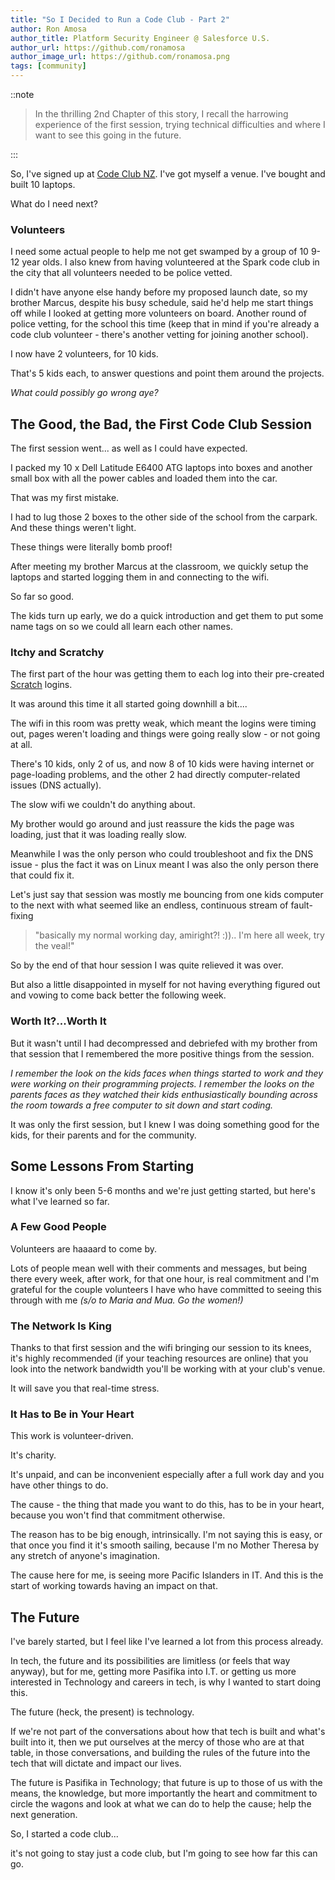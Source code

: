 ```yaml
---
title: "So I Decided to Run a Code Club - Part 2"
author: Ron Amosa
author_title: Platform Security Engineer @ Salesforce U.S.
author_url: https://github.com/ronamosa
author_image_url: https://github.com/ronamosa.png
tags: [community]
---
```


::note

>In the thrilling 2nd Chapter of this story, I recall the harrowing experience of the first session, trying technical difficulties and where I want to see this going in the future.

:::

So, I've signed up at [Code Club NZ](https://codeclub.nz). I've got myself a venue. I've bought and built 10 laptops.

What do I need next?

<!--truncate-->

### Volunteers

I need some actual people to help me not get swamped by a group of 10 9-12 year olds. I also knew from having volunteered at the Spark code club in the city that all volunteers needed to be police vetted.

I didn't have anyone else handy before my proposed launch date, so my brother Marcus, despite his busy schedule, said he'd help me start things off while I looked at getting more volunteers on board. Another round of police vetting, for the school this time (keep that in mind if you're already a code club volunteer - there's another vetting for joining another school).

I now have 2 volunteers, for 10 kids.

That's 5 kids each, to answer questions and point them around the projects.

_What could possibly go wrong aye?_

## The Good, the Bad, the First Code Club Session

The first session went... as well as I could have expected.

I packed my 10 x Dell Latitude E6400 ATG laptops into boxes and another small box with all the power cables and loaded them into the car.

That was my first mistake.

I had to lug those 2 boxes to the other side of the school from the carpark. And these things weren't light.

These things were literally bomb proof!

After meeting my brother Marcus at the classroom, we quickly setup the laptops and started logging them in and connecting to the wifi.

So far so good.

The kids turn up early, we do a quick introduction and get them to put some name tags on so we could all learn each other names.

### Itchy and Scratchy

The first part of the hour was getting them to each log into their pre-created [Scratch](https://scratch.mit.edu) logins.

It was around this time it all started going downhill a bit....

The wifi in this room was pretty weak, which meant the logins were timing out, pages weren't loading and things were going really slow - or not going at all.

There's 10 kids, only 2 of us, and now 8 of 10 kids were having internet or page-loading problems, and the other 2 had directly computer-related issues (DNS actually).

The slow wifi we couldn't do anything about.

My brother would go around and just reassure the kids the page was loading, just that it was loading really slow.

Meanwhile I was the only person who could troubleshoot and fix the DNS issue - plus the fact it was on Linux meant I was also the only person there that could fix it.

Let's just say that session was mostly me bouncing from one kids computer to the next with what seemed like an endless, continuous stream of fault-fixing

> "basically my normal working day, amiright?! :)).. I'm here all week, try the veal!"

So by the end of that hour session I was quite relieved it was over.

But also a little disappointed in myself for not having everything figured out and vowing to come back better the following week.

### Worth It?...Worth It

But it wasn't until I had decompressed and debriefed with my brother from that session that I remembered the more positive things from the session.

_I remember the look on the kids faces when things started to work and they were working on their programming projects. I remember the looks on the parents faces as they watched their kids enthusiastically bounding across the room towards a free computer to sit down and start coding._

It was only the first session, but I knew I was doing something good for the kids, for their parents and for the community.

## Some Lessons From Starting

I know it's only been 5-6 months and we're just getting started, but here's what I've learned so far.

### A Few Good People

Volunteers are haaaard to come by.

Lots of people mean well with their comments and messages, but being there every week, after work, for that one hour, is real commitment and I'm grateful for the couple volunteers I have who have committed to seeing this through with me _(s/o to Maria and Mua. Go the women!)_

### The Network Is King

Thanks to that first session and the wifi bringing our session to its knees, it's highly recommended (if your teaching resources are online) that you look into the network bandwidth you'll be working with at your club's venue.

It will save you that real-time stress.

### It Has to Be in Your Heart

This work is volunteer-driven.

It's charity.

It's unpaid, and can be inconvenient especially after a full work day and you have other things to do.

The cause - the thing that made you want to do this, has to be in your heart, because you won't find that commitment otherwise.

The reason has to be big enough, intrinsically. I'm not saying this is easy, or that once you find it it's smooth sailing, because I'm no Mother Theresa by any stretch of anyone's imagination.

The cause here for me, is seeing more Pacific Islanders in IT. And this is the start of working towards having an impact on that.

## The Future

I've barely started, but I feel like I've learned a lot from this process already.

In tech, the future and its possibilities are limitless (or feels that way anyway), but for me, getting more Pasifika into I.T. or getting us more interested in Technology and careers in tech, is why I wanted to start doing this.

The future (heck, the present) is technology.

If we're not part of the conversations about how that tech is built and what's built into it, then we put ourselves at the mercy of those who are at that table, in those conversations, and building the rules of the future into the tech that will dictate and impact our lives.

The future is Pasifika in Technology; that future is up to those of us with the means, the knowledge, but more importantly the heart and commitment to circle the wagons and look at what we can do to help the cause; help the next generation.

So, I started a code club...

it's not going to stay just a code club, but I'm going to see how far this can go.
